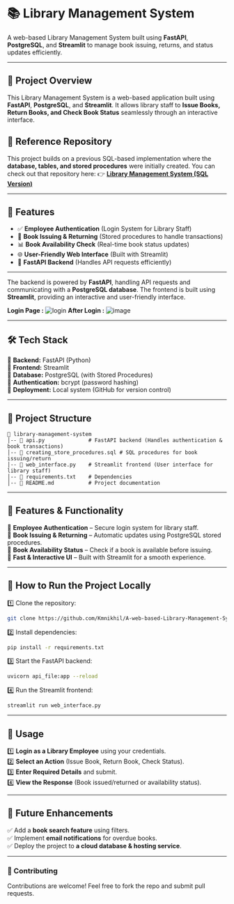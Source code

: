 # 📚 **Library Management System**  
A web-based Library Management System built using **FastAPI**, **PostgreSQL**, and **Streamlit** to manage book issuing, returns, and status updates efficiently.  

---

## 📌 **Project Overview**

This Library Management System is a web-based application built using **FastAPI**, **PostgreSQL**, and **Streamlit**. It allows library staff to **Issue Books, Return Books, and Check Book Status** seamlessly through an interactive interface.

## 🔗 **Reference Repository**

This project builds on a previous SQL-based implementation where the **database, tables, and stored procedures** were initially created. You can check out that repository here: 👉 [**Library Management System (SQL Version)**](https://github.com/Kmnikhil/Library-Management-System-using-SQL.git)

---

## 🚀 **Features**

- ✅ **Employee Authentication** (Login System for Library Staff)
- 📘 **Book Issuing & Returning** (Stored procedures to handle transactions)
- 📊 **Book Availability Check** (Real-time book status updates)
- 🌐 **User-Friendly Web Interface** (Built with Streamlit)
- 🔄 **FastAPI Backend** (Handles API requests efficiently)

---

The backend is powered by **FastAPI**, handling API requests and communicating with a **PostgreSQL database**. The frontend is built using **Streamlit**, providing an interactive and user-friendly interface.

**Login Page :** 
![login](https://github.com/user-attachments/assets/985f44d8-eb09-4d0d-94b2-86bdd215b8ab)
**After Login :** 
![image](https://github.com/user-attachments/assets/78beba09-112b-494d-a87b-62561830877c)

---

## 🛠 **Tech Stack**  
🔹 **Backend:** FastAPI (Python)  
🔹 **Frontend:** Streamlit  
🔹 **Database:** PostgreSQL (with Stored Procedures)  
🔹 **Authentication:** bcrypt (password hashing)  
🔹 **Deployment:** Local system (GitHub for version control)  

---

## 📂 **Project Structure**

```
📁 library-management-system
│-- 📄 api.py              # FastAPI backend (Handles authentication & book transactions)
│-- 📄 creating_store_procedures.sql # SQL procedures for book issuing/return
│-- 📄 web_interface.py    # Streamlit frontend (User interface for library staff)
│-- 📄 requirements.txt    # Dependencies
│-- 📄 README.md           # Project documentation
```


---

## 🎯 **Features & Functionality**  
🔹 **Employee Authentication** – Secure login system for library staff.  
🔹 **Book Issuing & Returning** – Automatic updates using PostgreSQL stored procedures.  
🔹 **Book Availability Status** – Check if a book is available before issuing.  
🔹 **Fast & Interactive UI** – Built with Streamlit for a smooth experience.  

---

## 🚀 **How to Run the Project Locally**  
1️⃣ Clone the repository:  
   ```sh
   git clone https://github.com/Kmnikhil/A-web-based-Library-Management-System.git
   ```
2️⃣ Install dependencies:  
   ```sh
   pip install -r requirements.txt
   ```
3️⃣ Start the FastAPI backend:  
   ```sh
   uvicorn api_file:app --reload
   ```
4️⃣ Run the Streamlit frontend:  
   ```sh
   streamlit run web_interface.py
   ```
---

## 🎯 **Usage**

1️⃣ **Login as a Library Employee** using your credentials.\
2️⃣ **Select an Action** (Issue Book, Return Book, Check Status).\
3️⃣ **Enter Required Details** and submit.\
4️⃣ **View the Response** (Book issued/returned or availability status).

---

## 🎯 **Future Enhancements**  
✅ Add a **book search feature** using filters.  
✅ Implement **email notifications** for overdue books.  
✅ Deploy the project to **a cloud database & hosting service**.  

---

### **📌 Contributing**  
Contributions are welcome! Feel free to fork the repo and submit pull requests.  
